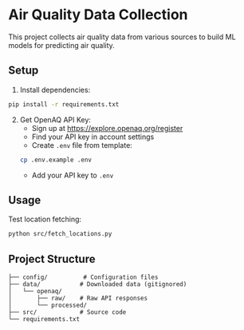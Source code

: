 # Air Quality Data Collection

This project collects air quality data from various sources to build ML models for predicting air quality.

## Setup

1. Install dependencies:
```bash
pip install -r requirements.txt
```

2. Get OpenAQ API Key:
   - Sign up at https://explore.openaq.org/register
   - Find your API key in account settings
   - Create `.env` file from template:
   ```bash
   cp .env.example .env
   ```
   - Add your API key to `.env`

## Usage

Test location fetching:
```bash
python src/fetch_locations.py
```

## Project Structure

```
├── config/          # Configuration files
├── data/           # Downloaded data (gitignored)
│   └── openaq/
│       ├── raw/    # Raw API responses
│       └── processed/
├── src/            # Source code
└── requirements.txt
```